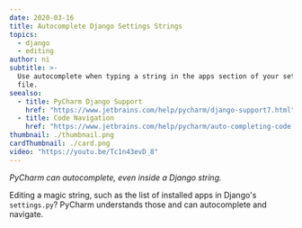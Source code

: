 ```yaml
---
date: 2020-03-16
title: Autocomplete Django Settings Strings
topics:
  - django
  - editing
author: ni
subtitle: >-
  Use autocomplete when typing a string in the apps section of your settings
  file.
seealso:
  - title: PyCharm Django Support
    href: "https://www.jetbrains.com/help/pycharm/django-support7.html"
  - title: Code Navigation
    href: "https://www.jetbrains.com/help/pycharm/auto-completing-code.html"
thumbnail: ./thumbnail.png
cardThumbnail: ./card.png
video: "https://youtu.be/Tc1n43evD_8"
---
```


_PyCharm can autocomplete, even inside a Django string._

Editing a magic string, such as the list of installed apps in Django's `settings.py`?
PyCharm understands those and can autocomplete and navigate.
